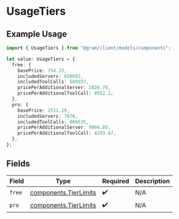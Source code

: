 # UsageTiers

## Example Usage

```typescript
import { UsageTiers } from "@gram/client/models/components";

let value: UsageTiers = {
  free: {
    basePrice: 754.33,
    includedServers: 650692,
    includedToolCalls: 589937,
    pricePerAdditionalServer: 2826.76,
    pricePerAdditionalToolCall: 8552.2,
  },
  pro: {
    basePrice: 2511.29,
    includedServers: 7070,
    includedToolCalls: 806635,
    pricePerAdditionalServer: 9094.85,
    pricePerAdditionalToolCall: 4293.67,
  },
};
```

## Fields

| Field                                                          | Type                                                           | Required                                                       | Description                                                    |
| -------------------------------------------------------------- | -------------------------------------------------------------- | -------------------------------------------------------------- | -------------------------------------------------------------- |
| `free`                                                         | [components.TierLimits](../../models/components/tierlimits.md) | :heavy_check_mark:                                             | N/A                                                            |
| `pro`                                                          | [components.TierLimits](../../models/components/tierlimits.md) | :heavy_check_mark:                                             | N/A                                                            |